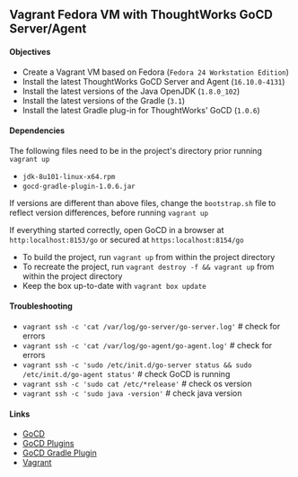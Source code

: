 ## Vagrant Fedora VM with ThoughtWorks GoCD Server/Agent

#### Objectives

-   Create a Vagrant VM based on Fedora (`Fedora 24 Workstation Edition`)
-   Install the latest ThoughtWorks GoCD Server and Agent (`16.10.0-4131`)
-   Install the latest versions of the Java OpenJDK (`1.8.0_102`)
-   Install the latest versions of the Gradle (`3.1`)
-   Install the latest Gradle plug-in for ThoughtWorks' GoCD (`1.0.6`)

#### Dependencies

The following files need to be in the project's directory prior running `vagrant up`

-   `jdk-8u101-linux-x64.rpm`
-   `gocd-gradle-plugin-1.0.6.jar`

If versions are different than above files, change the `bootstrap.sh` file to reflect version differences, before running `vagrant up`

If everything started correctly, open GoCD in a browser at `http:localhost:8153/go` or secured at `https:localhost:8154/go`

-   To build the project, run `vagrant up` from within the project directory
-   To recreate the project, run `vagrant destroy -f && vagrant up` from within the project directory
-   Keep the box up-to-date with `vagrant box update`

#### Troubleshooting

-   `vagrant ssh -c 'cat /var/log/go-server/go-server.log'` # check for errors
-   `vagrant ssh -c 'cat /var/log/go-agent/go-agent.log'` # check for errors
-   `vagrant ssh -c 'sudo /etc/init.d/go-server status && sudo /etc/init.d/go-agent status'` # check GoCD is running
-   `vagrant ssh -c 'sudo cat /etc/*release'` # check os version
-   `vagrant ssh -c 'sudo java -version'` # check java version

#### Links

-   [GoCD](https://www.go.cd/)
-   [GoCD Plugins](https://www.go.cd/plugins/)
-   [GoCD Gradle Plugin](https://github.com/jmnarloch/gocd-gradle-plugin)
-   [Vagrant](https://github.com/mitchellh/vagrant)
